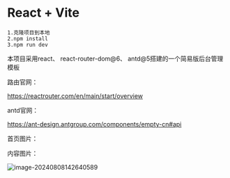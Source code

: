# React + Vite

```
1.克隆项目到本地
2.npm install 
3.npm run dev
```

本项目采用react、 react-router-dom@6、 antd@5搭建的一个简易版后台管理模板

路由官网：

https://reactrouter.com/en/main/start/overview

antd官网：

https://ant-design.antgroup.com/components/empty-cn#api

首页图片：



内容图片：

![image-20240808142640589](C:\Users\User\AppData\Roaming\Typora\typora-user-images\image-20240808142640589.png)